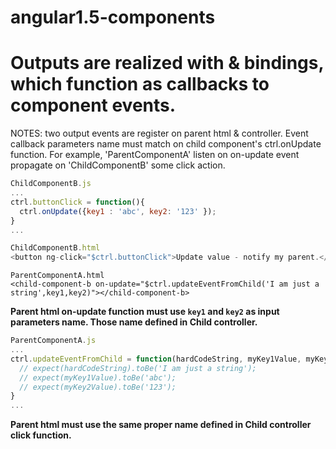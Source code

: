 # angular1.5-components

# Outputs are realized with & bindings, which function as callbacks to component events.
NOTES: two output events are register on parent html & controller. Event callback parameters name must match on child component's ctrl.onUpdate function.
For example, 'ParentComponentA' listen on on-update event propagate on 'ChildComponentB' some click action.

```javascript
ChildComponentB.js
...
ctrl.buttonClick = function(){
  ctrl.onUpdate({key1 : 'abc', key2: '123' });
}
...

ChildComponentB.html
<button ng-click="$ctrl.buttonClick">Update value - notify my parent.</button>
```

```
ParentComponentA.html
<child-component-b on-update="$ctrl.updateEventFromChild('I am just a string',key1,key2)"></child-component-b>
```
**Parent html on-update function must use `key1` and `key2` as input parameters name. Those name defined in Child controller.**

```javascript
ParentComponentA.js
...
ctrl.updateEventFromChild = function(hardCodeString, myKey1Value, myKey2Value){
  // expect(hardCodeString).toBe('I am just a string');
  // expect(myKey1Value).toBe('abc');
  // expect(myKey2Value).toBe('123');
}
...
```
**Parent html must use the same proper name defined in Child controller click function.**
